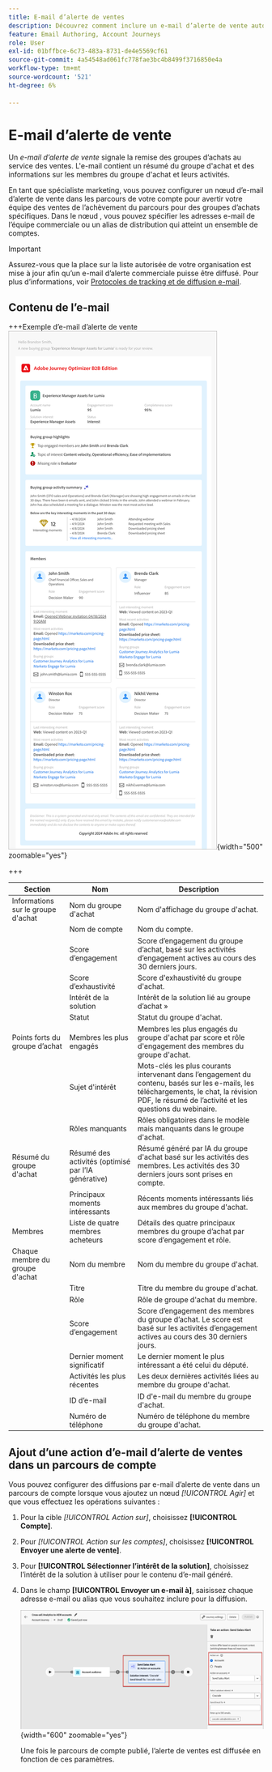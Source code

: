 ```yaml
---
title: E-mail d’alerte de ventes
description: Découvrez comment inclure un e-mail d’alerte de vente automatisé dans les parcours de votre compte.
feature: Email Authoring, Account Journeys
role: User
exl-id: 01bffbce-6c73-483a-8731-de4e5569cf61
source-git-commit: 4a54548ad061fc778fae3bc4b8499f3716850e4a
workflow-type: tm+mt
source-wordcount: '521'
ht-degree: 6%

---
```


# E-mail d’alerte de vente

Un _e-mail d’alerte de vente_ signale la remise des groupes d’achats au service des ventes. L&#39;e-mail contient un résumé du groupe d&#39;achat et des informations sur les membres du groupe d&#39;achat et leurs activités.

En tant que spécialiste marketing, vous pouvez configurer un nœud d’e-mail d’alerte de vente dans les parcours de votre compte pour avertir votre équipe des ventes de l’achèvement du parcours pour des groupes d’achats spécifiques. Dans le nœud , vous pouvez spécifier les adresses e-mail de l’équipe commerciale ou un alias de distribution qui atteint un ensemble de comptes.

>[!IMPORTANT]
>
>Assurez-vous que la place sur la liste autorisée de votre organisation est mise à jour afin qu’un e-mail d’alerte commerciale puisse être diffusé. Pour plus d’informations, voir [Protocoles de tracking et de diffusion e-mail](../start/email-protocols.md).

## Contenu de l’e-mail

+++Exemple d’e-mail d’alerte de vente
![Exemple d’e-mail d’alerte vente utilisant le modèle par défaut](./assets/sales-alert-email-example.png){width="500" zoomable="yes"}

+++

| Section | Nom | Description |
| - | ---- | ----------- |
| Informations sur le groupe d&#39;achat | Nom du groupe d&#39;achat | Nom d&#39;affichage du groupe d&#39;achat. |
|   | Nom de compte | Nom du compte. |
|   | Score d’engagement | Score d’engagement du groupe d’achat, basé sur les activités d’engagement actives au cours des 30 derniers jours. |
|   | Score d’exhaustivité | Score d&#39;exhaustivité du groupe d&#39;achat. |
|   | Intérêt de la solution | Intérêt de la solution lié au groupe d’achat » |
|   | Statut | Statut du groupe d&#39;achat. |
| Points forts du groupe d’achat | Membres les plus engagés | Membres les plus engagés du groupe d&#39;achat par score et rôle d&#39;engagement des membres du groupe d&#39;achat. |
|   | Sujet d&#39;intérêt | Mots-clés les plus courants intervenant dans l’engagement du contenu, basés sur les e-mails, les téléchargements, le chat, la révision PDF, le résumé de l’activité et les questions du webinaire. |
|   | Rôles manquants | Rôles obligatoires dans le modèle mais manquants dans le groupe d&#39;achat. |
| Résumé du groupe d&#39;achat | Résumé des activités (optimisé par l’IA générative) | Résumé généré par IA du groupe d&#39;achat basé sur les activités des membres. Les activités des 30 derniers jours sont prises en compte. |
|   | Principaux moments intéressants | Récents moments intéressants liés aux membres du groupe d&#39;achat. |
| Membres | Liste de quatre membres acheteurs | Détails des quatre principaux membres du groupe d’achat par score d’engagement et rôle. |
| Chaque membre du groupe d&#39;achat | Nom du membre | Nom du membre du groupe d&#39;achat. |
|   | Titre | Titre du membre du groupe d&#39;achat. |
|   | Rôle | Rôle de groupe d&#39;achat du membre. |
|   | Score d’engagement | Score d’engagement des membres du groupe d’achat. Le score est basé sur les activités d’engagement actives au cours des 30 derniers jours. |
|   | Dernier moment significatif | Le dernier moment le plus intéressant a été celui du député. |
|   | Activités les plus récentes | Les deux dernières activités liées au membre du groupe d&#39;achat. |
|   | ID d’e-mail | ID d&#39;e-mail du membre du groupe d&#39;achat. |
|   | Numéro de téléphone | Numéro de téléphone du membre du groupe d&#39;achat. |

## Ajout d’une action d’e-mail d’alerte de ventes dans un parcours de compte

Vous pouvez configurer des diffusions par e-mail d’alerte de vente dans un parcours de compte lorsque vous ajoutez un nœud _[!UICONTROL Agir]_ et que vous effectuez les opérations suivantes :

1. Pour la cible _[!UICONTROL Action sur]_, choisissez **[!UICONTROL Compte]**.

1. Pour _[!UICONTROL Action sur les comptes]_, choisissez **[!UICONTROL Envoyer une alerte de vente]**.

1. Pour **[!UICONTROL Sélectionner l’intérêt de la solution]**, choisissez l’intérêt de la solution à utiliser pour le contenu d’e-mail généré.

1. Dans le champ **[!UICONTROL Envoyer un e-mail à]**, saisissez chaque adresse e-mail ou alias que vous souhaitez inclure pour la diffusion.

   ![Boîte de dialogue Créer un e-mail](assets/sales-alert-email-journey-node.png){width="600" zoomable="yes"}

   Une fois le parcours de compte publié, l’alerte de ventes est diffusée en fonction de ces paramètres.
